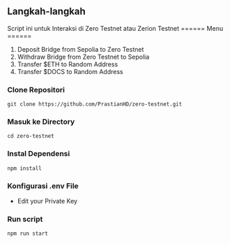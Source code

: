 ## Langkah-langkah
Script ini untuk Interaksi di Zero Testnet atau Zerion Testnet
====== Menu ======
1. Deposit Bridge from Sepolia to Zero Testnet
2. Withdraw Bridge from Zero Testnet to Sepolia
3. Transfer $ETH to Random Address
4. Transfer $DOCS to Random Address
   
### Clone Repositori
```
git clone https://github.com/PrastianHD/zero-testnet.git
```

### Masuk ke Directory
```
cd zero-testnet
```

### Instal Dependensi
```
npm install
```

### Konfigurasi .env File

- Edit your Private Key

### Run script
```
npm run start
```
